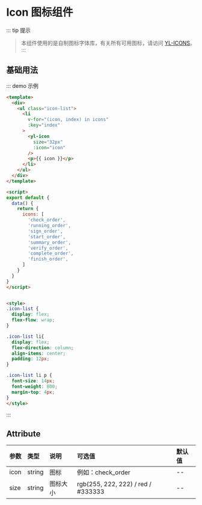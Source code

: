 # Icon 图标组件
::: tip 提示
> 本组件使用的是自制图标字体库，有关所有可用图标，请访问 [YL-ICONS](https://libra-lei.github.io/yl-icons/demo.html)。
:::

## 基础用法
::: demo 示例
```html
<template>
  <div>
    <ul class="icon-list">
      <li
        v-for="(icon, index) in icons"
        :key="index"
      >
        <yl-icon
          size="32px"
          :icon="icon"
        />
        <p>{{ icon }}</p>
      </li>
    </ul>
  </div>
</template>

<script>
export default {
  data() {
    return {
      icons: [
        'check_order',
        'running_order',
        'sign_order',
        'start_order',
        'summary_order',
        'verify_order',
        'complete_order',
        'finish_order',
      ]
    }
  }
}
</script>


<style>
.icon-list {
  display: flex;
  flex-flow: wrap;
}

.icon-list li{
  display: flex;
  flex-direction: column;
  align-items: center;
  padding: 12px;
}

.icon-list li p {
  font-size: 14px;
  font-weight: 800;
  margin-top: 4px;
}
</style>
```
:::

## Attribute
| 参数  | 类型   | 说明                        | 可选值 | 默认值 |
| :--- | :---   | :---                       | :--- | :--- |
| icon | string | 图标                     | 例如：check_order | -- |
| size | string | 图标大小                  | rgb(255, 222, 222) / red / #333333 | -- |